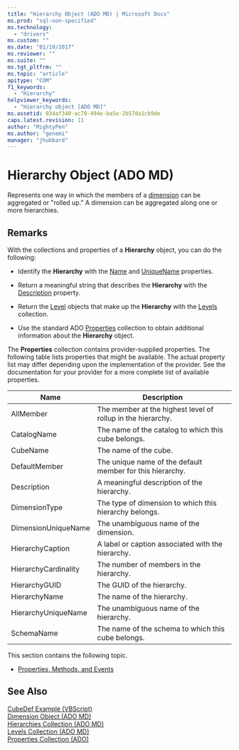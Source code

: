 ```yaml
---
title: "Hierarchy Object (ADO MD) | Microsoft Docs"
ms.prod: "sql-non-specified"
ms.technology:
  - "drivers"
ms.custom: ""
ms.date: "01/19/2017"
ms.reviewer: ""
ms.suite: ""
ms.tgt_pltfrm: ""
ms.topic: "article"
apitype: "COM"
f1_keywords: 
  - "Hierarchy"
helpviewer_keywords: 
  - "Hierarchy object [ADO MD]"
ms.assetid: 034af340-ac79-494e-ba5e-2b57da1cb9de
caps.latest.revision: 11
author: "MightyPen"
ms.author: "genemi"
manager: "jhubbard"
---
```

# Hierarchy Object (ADO MD)
Represents one way in which the members of a [dimension](../../../ado/reference/ado-md-api/dimension-object-ado-md.md) can be aggregated or "rolled up." A dimension can be aggregated along one or more hierarchies.  
  
## Remarks  
 With the collections and properties of a **Hierarchy** object, you can do the following:  
  
-   Identify the **Hierarchy** with the [Name](../../../ado/reference/ado-md-api/name-property-ado-md.md) and [UniqueName](../../../ado/reference/ado-md-api/uniquename-property-ado-md.md) properties.  
  
-   Return a meaningful string that describes the **Hierarchy** with the [Description](../../../ado/reference/ado-md-api/description-property-ado-md.md) property.  
  
-   Return the [Level](../../../ado/reference/ado-md-api/level-object-ado-md.md) objects that make up the **Hierarchy** with the [Levels](../../../ado/reference/ado-md-api/levels-collection-ado-md.md) collection.  
  
-   Use the standard ADO [Properties](../../../ado/reference/ado-api/properties-collection-ado.md) collection to obtain additional information about the **Hierarchy** object.  
  
 The **Properties** collection contains provider-supplied properties. The following table lists properties that might be available. The actual property list may differ depending upon the implementation of the provider. See the documentation for your provider for a more complete list of available properties.  
  
|Name|Description|  
|----------|-----------------|  
|AllMember|The member at the highest level of rollup in the hierarchy.|  
|CatalogName|The name of the catalog to which this cube belongs.|  
|CubeName|The name of the cube.|  
|DefaultMember|The unique name of the default member for this hierarchy.|  
|Description|A meaningful description of the hierarchy.|  
|DimensionType|The type of dimension to which this hierarchy belongs.|  
|DimensionUniqueName|The unambiguous name of the dimension.|  
|HierarchyCaption|A label or caption associated with the hierarchy.|  
|HierarchyCardinality|The number of members in the hierarchy.|  
|HierarchyGUID|The GUID of the hierarchy.|  
|HierarchyName|The name of the hierarchy.|  
|HierarchyUniqueName|The unambiguous name of the hierarchy.|  
|SchemaName|The name of the schema to which this cube belongs.|  
  
 This section contains the following topic.  
  
-   [Properties, Methods, and Events](../../../ado/reference/ado-md-api/hierarchy-object-properties-methods-and-events.md)  
  
## See Also  
 [CubeDef Example (VBScript)](../../../ado/reference/ado-md-api/cubedef-example-vbscript.md)   
 [Dimension Object (ADO MD)](../../../ado/reference/ado-md-api/dimension-object-ado-md.md)   
 [Hierarchies Collection (ADO MD)](../../../ado/reference/ado-md-api/hierarchies-collection-ado-md.md)   
 [Levels Collection (ADO MD)](../../../ado/reference/ado-md-api/levels-collection-ado-md.md)   
 [Properties Collection (ADO)](../../../ado/reference/ado-api/properties-collection-ado.md)